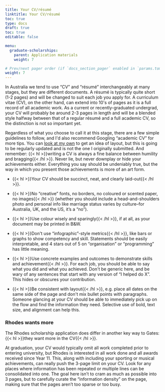 ```yaml
---
title: Your CV/résumé
linktitle: Your CV/résumé
toc: true
type: docs
draft: true
toc: true
editable: false

menu:
  graduate-scholarships:
    parent: Application materials
    weight: 7

# Prev/next pager order (if `docs_section_pager` enabled in `params.toml`)
weight: 7
---
```


In Australia we tend to use “CV” and “résumé” interchangeably at many stages, but they are different documents. A résumé is typically quite short (1-2 pages) and will be changed to suit each job you apply for. A curriculum vitae (CV), on the other hand, can extend into 10's of pages as it is a full record of all academic work. As a current or recently-graduated undergrad, your CV will probably be around 2-3 pages in length and will be a blended style halfway between that of a regular résumé and a full academic CV, so the distinction is not so important yet.

Regardless of what you choose to call it at this stage, there are a few simple guidelines to follow, and I'd also recommend Googling “academic CV” for more tips. You can [look at my own](https://www.paytonelyce.com/files/currentCV.pdf) to get an idea of layout, but this is going to be regularly updated and is not the one I originally submitted. And remember: {{< hl >}}writing a CV is always a fine balance between humility and bragging{{< /hl >}}. Never lie, but never downplay or hide your achievements either. Everything you say should be undeniably true, but the way in which you present those achievements is more of an art form.

 - {{< hl >}}Your CV should be succinct, neat, and clearly laid-out{{< /hl >}}.

 - {{< hl >}}No “creative” fonts, no borders, no coloured or scented paper, no images{{< /hl >}} (whether you should include a head-and-shoulders photo and personal info like marriage status varies by culture–for Australia, UK, and the US, it’s a “no”).

 - {{< hl >}}Use colour wisely and sparingly{{< /hl >}}, if at all, as your document may be printed in B&W.

 - {{< hl >}}Don't use “infographic”-style metrics{{< /hl >}}, like bars or graphs to show competency and skill. Statements should be easily interpretable, and 4 stars out of 5 on “organisation” or “programming” has little meaning.

 - {{< hl >}}Use concrete examples and outcomes to demonstrate skills and achievement{{< /hl >}}. For each job, you should be able to say what you did and what you achieved. Don't be generic here, and be wary of any sentences that start with any version of “I helped do X”. This hides or obscures your contribution.

 - {{< hl >}}Be consistent with layout{{< /hl >}}, e.g. place all dates on the same side of the page and don't mix bullet points with paragraphs. Someone glancing at your CV should be able to immediately pick up on the flow and find the information they need. Selective use of bold, text size, and alignment can help this.

### Rhodes wants more

The Rhodes scholarship application does differ in another key way to Gates: {{< hl >}}they want more in the CV{{< /hl >}}.

At graduation, your CV would typically omit all work completed prior to entering university, but Rhodes is interested in all work done and all awards received since Year 11. This, along with including your sporting or musical achievements, can really push the 3-page limit on your CV. Look for any places where information has been repeated or multiple lines can be consolidated into one. The goal here isn’t to cram as much as possible into 3 pages, but to carefully curate the “information density” on the page, making sure that the pages aren’t too sparse or too busy.
